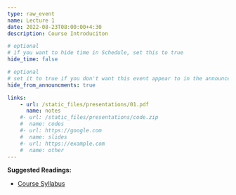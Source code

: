```yaml
---
type: raw_event
name: Lecture 1
date: 2022-08-23T08:00:00+4:30
description: Course Introduciton

# optional
# if you want to hide time in Schedule, set this to true
hide_time: false

# optional
# set it to true if you don't want this event appear to in the announcements section
hide_from_announcments: true

links:
    - url: /static_files/presentations/01.pdf
      name: notes
    #- url: /static_files/presentations/code.zip
    #  name: codes
    #- url: https://google.com
    #  name: slides
    #- url: https://example.com
    #  name: other
---
```

<!-- you can create custom content using markdown. this section will be placed in "Course Materials (in schedule section)" -->

<!-- Other additional contents using markdown -->
**Suggested Readings:**
- [Course Syllabus](https://linklab-uva.github.io/robotlearning/syllabus/)
